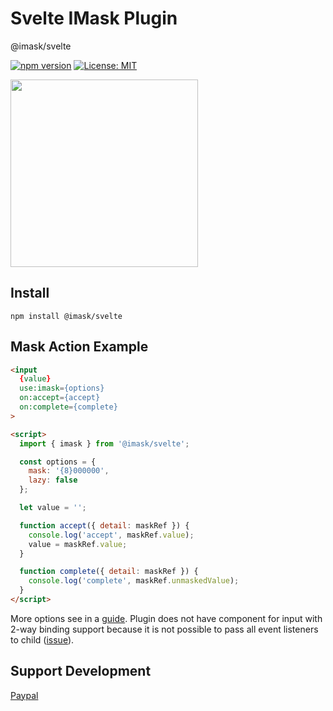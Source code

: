 # Svelte IMask Plugin
@imask/svelte

[![npm version](https://badge.fury.io/js/%40imask%2Fsvelte.svg)](https://badge.fury.io/js/%40imask%2Fsvelte)
[![License: MIT](https://img.shields.io/badge/License-MIT-yellow.svg)](https://opensource.org/licenses/MIT)

<a href="https://opencollective.com/imask/donate" target="_blank">
  <img src="https://opencollective.com/imask/donate/button.png?color=blue" width=300 />
</a>

## Install
`npm install @imask/svelte`

## Mask Action Example
```html
<input
  {value}
  use:imask={options}
  on:accept={accept}
  on:complete={complete}
>

<script>
  import { imask } from '@imask/svelte';

  const options = {
    mask: '{8}000000',
    lazy: false
  };

  let value = '';

  function accept({ detail: maskRef }) {
    console.log('accept', maskRef.value);
    value = maskRef.value;
  }

  function complete({ detail: maskRef }) {
    console.log('complete', maskRef.unmaskedValue);
  }
</script>
```
More options see in a [guide](https://imask.js.org/guide.html).
Plugin does not have component for input with 2-way binding support because it is not possible to pass all event listeners to child ([issue](https://github.com/sveltejs/svelte/issues/2837)).


## Support Development
[Paypal](https://www.paypal.me/alexeykryazhev/5)
